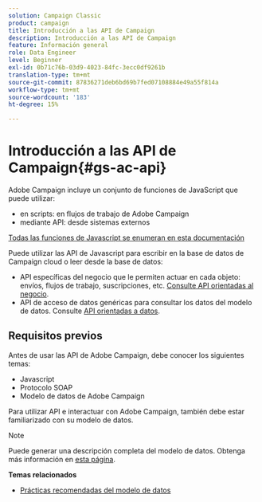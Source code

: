 ```yaml
---
solution: Campaign Classic
product: campaign
title: Introducción a las API de Campaign
description: Introducción a las API de Campaign
feature: Información general
role: Data Engineer
level: Beginner
exl-id: 0b71c76b-03d9-4023-84fc-3ecc0df9261b
translation-type: tm+mt
source-git-commit: 87836271deb6bd69b7fed07108884e49a55f814a
workflow-type: tm+mt
source-wordcount: '183'
ht-degree: 15%

---
```


# Introducción a las API de Campaign{#gs-ac-api}

Adobe Campaign incluye un conjunto de funciones de JavaScript que puede utilizar:

* en scripts: en flujos de trabajo de Adobe Campaign
* mediante API: desde sistemas externos

[Todas las funciones de Javascript se enumeran en esta documentación](https://docs.adobe.com/content/help/en/campaign-classic/technicalresources/api/p-1.html)

Puede utilizar las API de Javascript para escribir en la base de datos de Campaign cloud o leer desde la base de datos:

* API específicas del negocio que le permiten actuar en cada objeto: envíos, flujos de trabajo, suscripciones, etc. [Consulte API orientadas al negocio](https://experienceleague.adobe.com/docs/campaign-classic/using/configuring-campaign-classic/api/business-oriented-apis.html).
* API de acceso de datos genéricas para consultar los datos del modelo de datos. Consulte [API orientadas a datos](https://experienceleague.adobe.com/docs/campaign-classic/using/configuring-campaign-classic/api/data-oriented-apis.html).


## Requisitos previos

Antes de usar las API de Adobe Campaign, debe conocer los siguientes temas:

* Javascript
* Protocolo SOAP
* Modelo de datos de Adobe Campaign

Para utilizar API e interactuar con Adobe Campaign, también debe estar familiarizado con su modelo de datos.

>[!NOTE]
>Puede generar una descripción completa del modelo de datos. Obtenga más información en [esta página](datamodel.md).


**Temas relacionados**

* [Prácticas recomendadas del modelo de datos](datamodel-best-practices.md)
